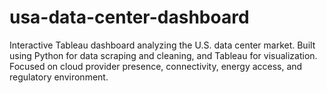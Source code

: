 # usa-data-center-dashboard
Interactive Tableau dashboard analyzing the U.S. data center market. Built using Python for data scraping and cleaning, and Tableau for visualization. Focused on cloud provider presence, connectivity, energy access, and regulatory environment.

